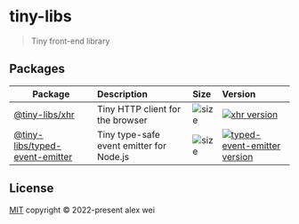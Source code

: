 # tiny-libs

> Tiny front-end library

## Packages

| Package                       | Description                      | Size                                                 | Version                                                                        |
| ----------------------------- | :------------------------------- | :--------------------------------------------------- | :----------------------------------------------------------------------------------------------------- |
| [@tiny-libs/xhr](packages/xhr) | Tiny HTTP client for the browser | ![size](https://img.shields.io/badge/-<3kb-blue.svg) | [![xhr version](https://img.shields.io/npm/v/@tiny-libs/xhr.svg?label=%20)](packages/xhr/CHANGELOG.md) |
| [@tiny-libs/typed-event-emitter](packages/typed-event-emitter) | Tiny type-safe event emitter for Node.js | ![size](https://img.shields.io/badge/0kb-blue.svg) | [![typed-event-emitter version](https://img.shields.io/npm/v/@tiny-libs/typed-event-emitter.svg?label=%20)](packages/typed-event-emitter/CHANGELOG.md) |

## License

[MIT](./LICENSE) copyright © 2022-present alex wei
